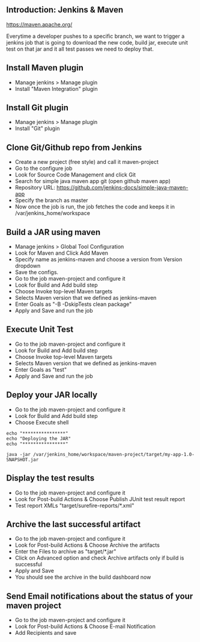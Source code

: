 ## Introduction: Jenkins & Maven

https://maven.apache.org/

Everytime a developer pushes to a specific branch, we want to trigger a jenkins job that is going to download the new code, build jar, execute unit test on that jar and it all test passes we need to deploy that.

## Install Maven plugin

- Manage jenkins > Manage plugin
- Install "Maven Integration" plugin

## Install Git plugin

- Manage jenkins > Manage plugin
- Install "Git" plugin 

## Clone Git/Github repo from Jenkins

- Create a new project (free style) and call it maven-project
- Go to the configure job 
- Look for Source Code Management and click Git
- Search for simple java maven app git (open github maven app)
- Repository URL: https://github.com/jenkins-docs/simple-java-maven-app 
- Specify the branch as master
- Now once the job is run, the job fetches the code and keeps it in /var/jenkins_home/workspace

## Build a JAR using maven

- Manage jenkins > Global Tool Configuration
- Look for Maven and Click Add Maven
- Specify name as jenkins-maven and choose a version from Version dropdown
- Save the configs.
- Go to the job maven-project and configure it
- Look for Build and Add build step
- Choose Invoke top-level Maven targets
- Selects Maven version that we defined as jenkins-maven
- Enter Goals as "-B -DskipTests clean package"
- Apply and Save and run the job

## Execute Unit Test

- Go to the job maven-project and configure it
- Look for Build and Add build step
- Choose Invoke top-level Maven targets
- Selects Maven version that we defined as jenkins-maven
- Enter Goals as "test"
- Apply and Save and run the job

## Deploy your JAR locally

- Go to the job maven-project and configure it
- Look for Build and Add build step
- Choose Execute shell
```shell
echo "****************"
echo "Deploying the JAR"
echo "****************"

java -jar /var/jenkins_home/workspace/maven-project/target/my-app-1.0-SNAPSHOT.jar
```

## Display the test results

- Go to the job maven-project and configure it
- Look for Post-build Actions & Choose Publish JUnit test result report
- Test report XMLs "target/surefire-reports/*.xml"

## Archive the last successful artifact

- Go to the job maven-project and configure it
- Look for Post-build Actions & Choose Archive the artifacts
- Enter the Files to archive as "target/*.jar"
- Click on Advanced option and check Archive artifacts only if build is successful
- Apply and Save
- You should see the archive in the build dashboard now

## Send Email notifications about the status of your maven project

- Go to the job maven-project and configure it
- Look for Post-build Actions & Choose E-mail Notification
- Add Recipients and save









